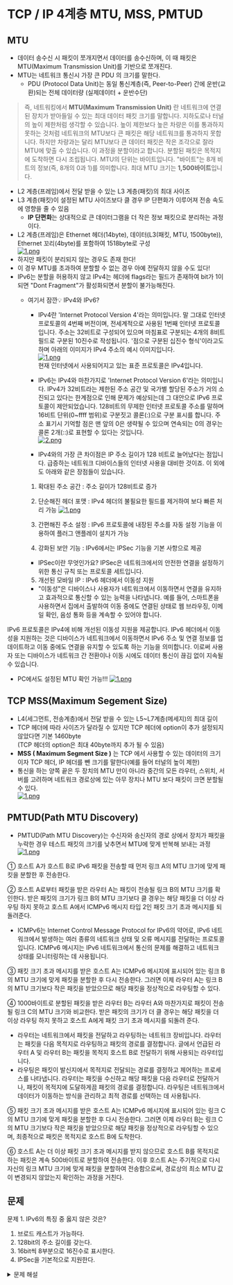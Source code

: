# TCP / IP 4계층 MTU, MSS, PMTUD
## MTU
- 데이터 송수신 시 패킷이 쪼개지면서 데이터를 송수신하며, 이 때 패킷은 MTU(Maximum Transmission Unit)를 기반으로 쪼개진다.
- MTU는 네트워크 통신시 가장 큰 PDU 의 크기를 말한다.
    - PDU (Protocol Data Unit)는 동일 통신계층(즉, Peer-to-Peer) 간에 운반(교환)되는 전체 데이터량 (실제데이터 + 운반수단)
> 즉, 네트워킹에서 **MTU(Maximum Transmission Unit)** 란 네트워크에 연결된 장치가 받아들일 수 있는 최대 데이터 패킷 크기를 말합니다. 지하도로나 터널의 높이 제한처럼 생각할 수 있습니다. 높이 제한보다 높은 차량은 이를 통과하지 못하는 것처럼 네트워크의 MTU보다 큰 패킷은 해당 네트워크를 통과하지 못합니다.
하지만 차량과는 달리 MTU보다 큰 데이터 패킷은 작은 조각으로 잘라 MTU에 맞출 수 있습니다. 이 과정을 분할이라고 합니다. 분할된 패킷은 목적지에 도착하면 다시 조립됩니다.
MTU의 단위는 바이트입니다. "바이트"는 8개 비트의 정보(즉, 8개의 0과 1)를 의미합니다. 최대 MTU 크기는 **1,500바이트**입니다.
- L2 계층(프레임)에서 전달 받을 수 있는 L3 계층(패킷)의 최대 사이즈
- L3 계층(패킷)이 설정된 MTU 사이즈보다 클 경우 IP 단편화가 이루어져 전송 속도에 영향을 줄 수 있음
    - **IP 단편화**는 상대적으로 큰 데이터그램을 더 작은 정보 패킷으로 분리하는 과정이다.
- L2 계층(프레임)은 Ethernet 헤더(14byte), 데이터(L3(패킷, MTU, 1500byte)), Ethernet 꼬리(4byte)를 포함하여 1518byte로 구성</br>
    [![1.png](https://i.postimg.cc/G2Z5Tynb/1.png)](https://postimg.cc/r0NJvzpH)</br>
- 하지만 패킷이 분리되지 않는 경우도 존재 한다!
- 이 경우 MTU를 초과하여 분할할 수 없는 경우 아예 전달하지 않을 수도 있다!
- IPv6는 분할을 허용하지 않고 IPv4는 헤더에 flags라는 필드가 존재하여 bit가 1이되면 "Dont Fragment"가 활성화되면서 분할이 불가능해진다.
    - 여기서 잠깐💡 IPv4와 IPv6? </br>
        - IPv4란 'Internet Protocol Version 4'라는 의미입니다. 말 그대로 인터넷 프로토콜의 4번째 버전이며, 전세계적으로 사용된 1번째 인터넷 프로토콜입니다. 주소는 32비트로 구성되어 있으며 마침표로 구분되는 4개의 8비트 필드로 구분된 10진수로 작성됩니다. '점으로 구분된 십진수 형식'이라고도하며 아래의 이미지가 IPv4 주소의 예시 이미지입니다.</br>
        [![1.png](https://i.postimg.cc/c4V3GzJ6/1.png)](https://postimg.cc/dLj384rK)</br>
        현재 인터넷에서 사용되어지고 있는 표준 프로토콜은 IPv4입니다.

        - IPv6는 IPv4와 마찬가지로 'Internet Protocol Version 6'라는 의미입니다. IPv4가 32비트라는 제한된 주소 공간 및 국가별 할당된 주소가 거의 소진되고 있다는 한계점으로 인해 문제가 예상되는데 그 대안으로 IPv6 프로토콜이 제안되었습니다. 128비트의 무제한 인터넷 프로토콜 주소를 말하며 16비트 단위(0~ffff 범위)로 구분짓고 콜론(:)으로 구분 표시를 합니다. 주소 표기시 기억할 점은 맨 앞의 0은 생략될 수 있으며 연속되는 0의 경우는 콜론 2개(::)로 표현할 수 있다는 것입니다.</br>
        [![2.png](https://i.postimg.cc/C59RYZS9/2.png)](https://postimg.cc/RJQSLZ3T)</br>
        - IPv4와의 가장 큰 차이점은 IP 주소 길이가 128 비트로 늘어났다는 점입니다. 급증하는 네트워크 디바이스들의 인터넷 사용을 대비한 것이죠. 이 외에도 아래와 같은 장점들이 있습니다.

        1. 확대된 주소 공간 : 주소 길이가 128비트로 증가

        2. 단순해진 헤더 포맷 : IPv4 헤더의 불필요한 필드를 제거하여 보다 빠른 처리 가능
        [![1.png](https://i.postimg.cc/zX4JXH9X/1.png)](https://postimg.cc/dLmM53sz)
        3. 간편해진 주소 설정 : IPv6 프로토콜에 내장된 주소를 자동 설정 기능을 이용하여 플러그 앤플레이 설치가 가능

         4. 강화된 보안 기능 : IPv6에서는 IPSec 기능을 기본 사항으로 제공
        - IPSec이란 무엇인가요? IPSec은 네트워크에서의 안전한 연결을 설정하기 위한 통신 규칙 또는 프로토콜 세트입니다.
        5. 개선된 모바일 IP : IPv6 헤더에서 이동성 지원
        -  "이동성"은 디바이스나 사용자가 네트워크에서 이동하면서 연결을 유지하고 효과적으로 통신할 수 있는 능력을 나타냅니다. 예를 들어, 스마트폰을 사용하면서 집에서 출발하여 이동 중에도 연결된 상태로 웹 브라우징, 이메일 확인, 음성 통화 등을 계속할 수 있어야 합니다.

IPv6 프로토콜은 IPv4에 비해 개선된 이동성 지원을 제공합니다. IPv6 헤더에서 이동성을 지원하는 것은 디바이스가 네트워크에서 이동하면서 IPv6 주소 및 연결 정보를 업데이트하고 이동 중에도 연결을 유지할 수 있도록 하는 기능을 의미합니다. 이로써 사용자 또는 디바이스가 네트워크 간 전환이나 이동 시에도 데이터 통신이 끊김 없이 지속될 수 있습니다.
- PC에서도 설정된 MTU 확인 가능!!!
    [![1.png](https://i.postimg.cc/zvcN2kMK/1.png)](https://postimg.cc/MfVgv1zp)


## TCP MSS(Maximum Segement Size)
- L4(세그먼트, 전송계층)에서 전달 받을 수 있는 L5~L7계층(메세지)의 최대 길이
- TCP 헤더에 따라 사이즈가 달라질 수 있지만 TCP 헤더에 option이 추가 설정되지 않았다면 기본 1460byte</br>
(TCP 헤더의 option은 최대 40byte까지 추가 될 수 있음)
- **MSS ( Maximum Segment Size )** 는 TCP 에서 사용할 수 있는 데이터의 크기이자 TCP 헤더, IP 헤더를 뺀 크기를 말한다(예를 들어 터널의 높이 제한)
- 통신을 하는 양쪽 끝은 두 장치의 MTU 만이 아니라 중간의 모든 라우터, 스위치, 서버를 고려하며 네트워크 경로상에 있는 아무 장치나 MTU 보다 패킷이 크면 분할될 수 있다. </br>
[![1.png](https://i.postimg.cc/rpfqtcJf/1.png)](https://postimg.cc/WDqBQBxZ)

## PMTUD(Path MTU Discovery)
- PMTUD(Path MTU Discovery)는 수신자와 송신자의 경로 상에서 장치가 패킷을 누락한 경우 테스트 패킷의 크기를 낮추면서 MTU에 맞게 반복해 보내는 과정 </br>
[![1.png](https://i.postimg.cc/bJGPZwTp/1.png)](https://postimg.cc/xJSh7Yh4)

① 호스트 A가 호스트 B로 IPv6 패킷을 전송할 때 먼저 링크 A의 MTU 크기에 맞게 패킷을 분할한 후 전송한다.

   

② 호스트 A로부터 패킷을 받은 라우터 A는 패킷이 전송될 링크 B의 MTU 크기를 확인한다. 받은 패킷의 크기가 링크 B의 MTU 크기보다 클 경우는 해당 패킷을 더 이상 라우팅 하지 못하고 호스트 A에서 ICMPv6 메시지 타입 2인 패킷 크기 초과 메시지를 되돌려준다.
- ICMPv6는 Internet Control Message Protocol for IPv6의 약어로, IPv6 네트워크에서 발생하는 여러 종류의 네트워크 상태 및 오류 메시지를 전달하는 프로토콜입니다. ICMPv6 메시지는 IPv6 네트워크에서 통신의 문제를 해결하고 네트워크 상태를 모니터링하는 데 사용됩니다.

   

③ 패킷 크기 초과 메시지를 받은 호스트 A는 ICMPv6 메시지에 표시되어 있는 링크 B의 MTU 크기에 맞게 패킷을 분할한 후 다시 전송한다. 그러면 이제 라우터 A는 링크 B의 MTU 크기보다 작은 패킷을 받았으므로 해당 패킷을 정상적으로 라우팅할 수 있다.

   

④ 1000바이트로 분할된 패킷을 받은 라우터 B는 라우터 A와 마찬가지로 패킷이 전송될 링크 C의 MTU 크기와 비교한다. 받은 패킷의 크기가 더 클 경우는 해당 패킷을 더 이상 라우팅 하지 못하고 호스트 A에게 패킷 크기 초과 메시지를 되돌려 준다.
- 라우터는 네트워크에서 패킷을 전달하고 라우팅하는 네트워크 장비입니다. 라우터는 패킷을 다음 목적지로 라우팅하고 패킷의 경로를 결정합니다. 글에서 언급된 라우터 A 및 라우터 B는 패킷을 목적지 호스트 B로 전달하기 위해 사용되는 라우터입니다.
- 라우팅은 패킷이 발신지에서 목적지로 전달되는 경로를 결정하고 제어하는 프로세스를 나타냅니다. 라우터는 패킷을 수신하고 해당 패킷을 다음 라우터로 전달하거나, 패킷이 목적지에 도달하게끔 패킷의 경로를 결정합니다. 라우팅은 네트워크에서 데이터가 이동하는 방식을 관리하고 최적 경로를 선택하는 데 사용됩니다.
   

⑤ 패킷 크기 초과 메시지를 받은 호스트 A는 ICMPv6 메시지에 표시되어 있는 링크 C의 MTU 크기에 맞게 패킷을 분할한 후 다시 전송한다. 그러면 이제 라우터 B는 링크 C의 MTU 크기보다 작은 패킷을 받았으므로 해당 패킷을 정상적으로 라우팅할 수 있으며, 최종적으로 패킷은 목적지로 호스트 B에 도착한다.

   

⑥ 호스트 A는 더 이상 패킷 크기 초과 메시지를 받지 않으므로 호스트 B를 목적지로 하는 패킷은 계속 500바이트로 분할하여 전송한다. 이후 호스트 A는 주기적으로 다시 자신의 링크 MTU 크기에 맞게 패킷을 분할하여 전송함으로써, 경로상의 최소 MTU 값이 변경되지 않았는지 확인하는 과정을 거친다.


## 문제
문제 1. IPv6의 특징 중 옳지 않은 것은?
 1. 브로드 캐스트가 가능하다.
 2. 128bit의 주소 길이를 갖는다.
 3. 16bit씩 8부분으로 16진수로 표시한다.
 4. IPSec을 기본적으로 지원한다.

<details>
<summary>문제 해설</summary>
<div markdown="1">
답: 1번</br>
IPv4 유니캐스트,멀티캐스트,브로드캐스트</br>
IPv6 유니캐스트,멀티캐스트,애니캐스트</br>
</div>
</details>
